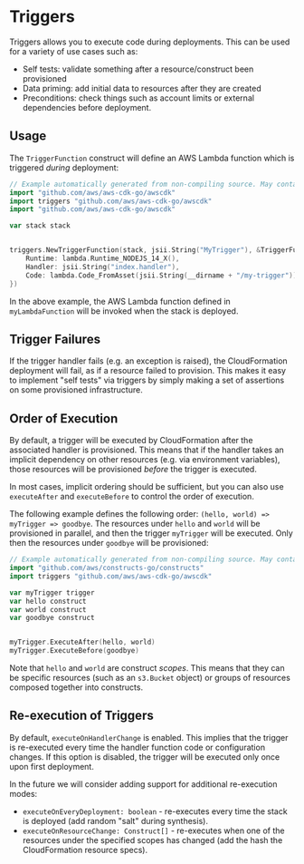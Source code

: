 # Triggers

Triggers allows you to execute code during deployments. This can be used for a
variety of use cases such as:

* Self tests: validate something after a resource/construct been provisioned
* Data priming: add initial data to resources after they are created
* Preconditions: check things such as account limits or external dependencies
  before deployment.

## Usage

The `TriggerFunction` construct will define an AWS Lambda function which is
triggered *during* deployment:

```go
// Example automatically generated from non-compiling source. May contain errors.
import "github.com/aws/aws-cdk-go/awscdk"
import triggers "github.com/aws/aws-cdk-go/awscdk"
import "github.com/aws/aws-cdk-go/awscdk"

var stack stack


triggers.NewTriggerFunction(stack, jsii.String("MyTrigger"), &TriggerFunctionProps{
	Runtime: lambda.Runtime_NODEJS_14_X(),
	Handler: jsii.String("index.handler"),
	Code: lambda.Code_FromAsset(jsii.String(__dirname + "/my-trigger")),
})
```

In the above example, the AWS Lambda function defined in `myLambdaFunction` will
be invoked when the stack is deployed.

## Trigger Failures

If the trigger handler fails (e.g. an exception is raised), the CloudFormation
deployment will fail, as if a resource failed to provision. This makes it easy
to implement "self tests" via triggers by simply making a set of assertions on
some provisioned infrastructure.

## Order of Execution

By default, a trigger will be executed by CloudFormation after the associated
handler is provisioned. This means that if the handler takes an implicit
dependency on other resources (e.g. via environment variables), those resources
will be provisioned *before* the trigger is executed.

In most cases, implicit ordering should be sufficient, but you can also use
`executeAfter` and `executeBefore` to control the order of execution.

The following example defines the following order: `(hello, world) => myTrigger => goodbye`.
The resources under `hello` and `world` will be provisioned in
parallel, and then the trigger `myTrigger` will be executed. Only then the
resources under `goodbye` will be provisioned:

```go
// Example automatically generated from non-compiling source. May contain errors.
import "github.com/aws/constructs-go/constructs"
import triggers "github.com/aws/aws-cdk-go/awscdk"

var myTrigger trigger
var hello construct
var world construct
var goodbye construct


myTrigger.ExecuteAfter(hello, world)
myTrigger.ExecuteBefore(goodbye)
```

Note that `hello` and `world` are construct *scopes*. This means that they can
be specific resources (such as an `s3.Bucket` object) or groups of resources
composed together into constructs.

## Re-execution of Triggers

By default, `executeOnHandlerChange` is enabled. This implies that the trigger
is re-executed every time the handler function code or configuration changes. If
this option is disabled, the trigger will be executed only once upon first
deployment.

In the future we will consider adding support for additional re-execution modes:

* `executeOnEveryDeployment: boolean` - re-executes every time the stack is
  deployed (add random "salt" during synthesis).
* `executeOnResourceChange: Construct[]` - re-executes when one of the resources
  under the specified scopes has changed (add the hash the CloudFormation
  resource specs).
